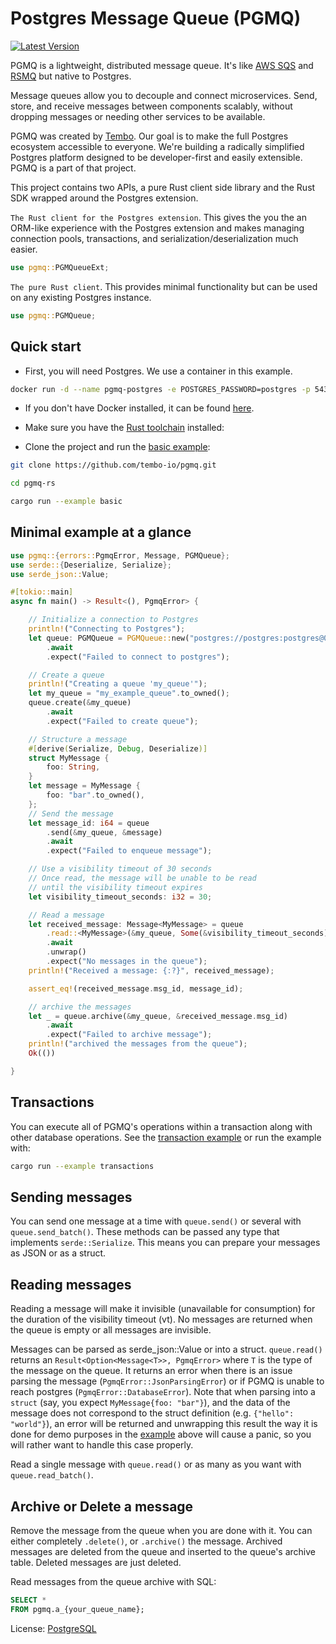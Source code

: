 # Postgres Message Queue (PGMQ)

[![Latest Version](https://img.shields.io/crates/v/pgmq.svg)](https://crates.io/crates/pgmq)

PGMQ is a lightweight, distributed message queue.
It's like [AWS SQS](https://aws.amazon.com/sqs/) and [RSMQ](https://github.com/smrchy/rsmq) but native to Postgres.

Message queues allow you to decouple and connect microservices.
Send, store, and receive messages between components scalably, without dropping messages or
needing other services to be available.

PGMQ was created by [Tembo](https://tembo.io/). Our goal is to make the full Postgres ecosystem accessible to everyone.
We're building a radically simplified Postgres platform designed to be developer-first and easily extensible.
PGMQ is a part of that project.

This project contains two APIs, a pure Rust client side library and the Rust SDK wrapped around the Postgres extension.

`The Rust client for the Postgres extension`. This gives the you the an ORM-like experience with the Postgres extension and makes managing connection pools, transactions, and serialization/deserialization much easier.

```rust
use pgmq::PGMQueueExt;
```

`The pure Rust client`. This provides minimal functionality but can be used on any existing Postgres instance.

```rust
use pgmq::PGMQueue;
```

## Quick start

- First, you will need Postgres. We use a container in this example.

```bash
docker run -d --name pgmq-postgres -e POSTGRES_PASSWORD=postgres -p 5432:5432 quay.io/tembo/pg16-pgmq:latest
```

- If you don't have Docker installed, it can be found [here](https://docs.docker.com/get-docker/).

- Make sure you have the [Rust toolchain](https://www.rust-lang.org/tools/install) installed:

- Clone the project and run the [basic example](./examples/basic.rs):

```bash
git clone https://github.com/tembo-io/pgmq.git

cd pgmq-rs

cargo run --example basic
```

## Minimal example at a glance

```rust
use pgmq::{errors::PgmqError, Message, PGMQueue};
use serde::{Deserialize, Serialize};
use serde_json::Value;

#[tokio::main]
async fn main() -> Result<(), PgmqError> {

    // Initialize a connection to Postgres
    println!("Connecting to Postgres");
    let queue: PGMQueue = PGMQueue::new("postgres://postgres:postgres@0.0.0.0:5432".to_owned())
        .await
        .expect("Failed to connect to postgres");

    // Create a queue
    println!("Creating a queue 'my_queue'");
    let my_queue = "my_example_queue".to_owned();
    queue.create(&my_queue)
        .await
        .expect("Failed to create queue");

    // Structure a message
    #[derive(Serialize, Debug, Deserialize)]
    struct MyMessage {
        foo: String,
    }
    let message = MyMessage {
        foo: "bar".to_owned(),
    };
    // Send the message
    let message_id: i64 = queue
        .send(&my_queue, &message)
        .await
        .expect("Failed to enqueue message");

    // Use a visibility timeout of 30 seconds
    // Once read, the message will be unable to be read
    // until the visibility timeout expires
    let visibility_timeout_seconds: i32 = 30;

    // Read a message
    let received_message: Message<MyMessage> = queue
        .read::<MyMessage>(&my_queue, Some(&visibility_timeout_seconds))
        .await
        .unwrap()
        .expect("No messages in the queue");
    println!("Received a message: {:?}", received_message);

    assert_eq!(received_message.msg_id, message_id);

    // archive the messages
    let _ = queue.archive(&my_queue, &received_message.msg_id)
        .await
        .expect("Failed to archive message");
    println!("archived the messages from the queue");
    Ok(())

}
```

## Transactions

You can execute all of PGMQ's operations within a transaction along with other database operations. See the [transaction example](./examples/transaction.rs) or run the example with:

```bash
cargo run --example transactions
```

## Sending messages

You can send one message at a time with `queue.send()` or several with `queue.send_batch()`.
These methods can be passed any type that implements `serde::Serialize`. This means you can prepare your messages as JSON or as a struct.

## Reading messages

Reading a message will make it invisible (unavailable for consumption) for the duration of the visibility timeout (vt).
No messages are returned when the queue is empty or all messages are invisible.

Messages can be parsed as serde_json::Value or into a struct. `queue.read()` returns an `Result<Option<Message<T>>, PgmqError>`
where `T` is the type of the message on the queue. It returns an error when there is an issue parsing the message (`PgmqError::JsonParsingError`) or if PGMQ is unable to reach postgres (`PgmqError::DatabaseError`).
Note that when parsing into a `struct` (say, you expect `MyMessage{foo: "bar"}`), and the data of the message does not correspond to the struct definition (e.g. `{"hello": "world"}`), an error will be returned and unwrapping this result the way it is done for demo purposes in the [example](#minimal-example-at-a-glance) above will cause a panic, so you will rather want to handle this case properly.

Read a single message with `queue.read()` or as many as you want with `queue.read_batch()`.

## Archive or Delete a message

Remove the message from the queue when you are done with it. You can either completely `.delete()`, or `.archive()` the message. Archived messages are deleted from the queue and inserted to the queue's archive table. Deleted messages are just deleted.

Read messages from the queue archive with SQL:

```sql
SELECT *
FROM pgmq.a_{your_queue_name};
```

License: [PostgreSQL](LICENSE)
